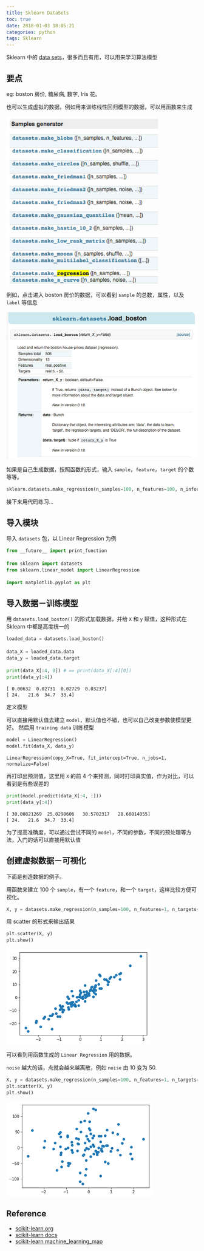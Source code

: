 ```yaml
---
title: Sklearn DataSets
toc: true
date: 2018-01-03 18:05:21
categories: python
tags: Sklearn
---
```


Sklearn 中的 [data sets][4]，很多而且有用，可以用来学习算法模型

<!-- more -->

## 要点

eg: boston 房价, 糖尿病, 数字, Iris 花。

也可以生成虚拟的数据，例如用来训练线性回归模型的数据，可以用函数来生成

<div class="limg1">
<img src="/images/python/sklearn-3-datasets-1.png" width="400" />
</div>
<!--![][img-1]-->

例如，点击进入 boston 房价的数据，可以看到 `sample` 的总数，属性，以及 `label` 等信息

<div class="limg1">
<img src="/images/python/sklearn-3-datasets-2.png" width="650" />
</div>

如果是自己生成数据，按照函数的形式，输入 `sample`，`feature`，`target` 的个数等等。

```python
sklearn.datasets.make_regression(n_samples=100, n_features=100, n_informative=10, n_targets=1, bias=0.0, effective_rank=None, tail_strength=0.5, noise=0.0, shuffle=True, coef=False, random_state=None)[source]
```

接下来用代码练习...

## 导入模块

导入 `datasets` 包，以 Linear Regression 为例


```python
from __future__ import print_function

from sklearn import datasets
from sklearn.linear_model import LinearRegression

import matplotlib.pyplot as plt
```

## 导入数据－训练模型

用 `datasets.load_boston()` 的形式加载数据，并给 `X` 和 `y` 赋值，这种形式在 Sklearn 中都是高度统一的


```python
loaded_data = datasets.load_boston()

data_X = loaded_data.data
data_y = loaded_data.target

print(data_X[:4, 0]) # == print(data_X[:4][0])
print(data_y[:4])
```

    [ 0.00632  0.02731  0.02729  0.03237]
    [ 24.   21.6  34.7  33.4]

定义模型

可以直接用默认值去建立 `model`，默认值也不错，也可以自己改变参数使模型更好。 然后用 `training data` 训练模型

```python
model = LinearRegression()
model.fit(data_X, data_y)
```

    LinearRegression(copy_X=True, fit_intercept=True, n_jobs=1, normalize=False)

再打印出预测值，这里用 `X` 的前 4 个来预测，同时打印真实值，作为对比，可以看到是有些误差的

```python
print(model.predict(data_X[:4, :]))
print(data_y[:4])
```

    [ 30.00821269  25.0298606   30.5702317   28.60814055]
    [ 24.   21.6  34.7  33.4]


为了提高准确度，可以通过尝试不同的 `model`，不同的参数，不同的预处理等方法，入门的话可以直接用默认值

## 创建虚拟数据－可视化

下面是创造数据的例子。

用函数来建立 100 个 `sample`，有一个 `feature`，和一个 `target`，这样比较方便可视化。


```python
X, y = datasets.make_regression(n_samples=100, n_features=1, n_targets=1, noise=3)
```

用 scatter 的形式来输出结果

```python
plt.scatter(X, y)
plt.show()
```

<div class="limg1">
<img src="/images/python/sklearn-3-datasets-output_11_0.png"/>
</div>

可以看到用函数生成的 `Linear Regression` 用的数据。

`noise` 越大的话，点就会越来越离散，例如 `noise` 由 10 变为 50.

```python
X, y = datasets.make_regression(n_samples=100, n_features=1, n_targets=1, noise=50)
plt.scatter(X, y)
plt.show()
```

<div class="limg1">
<img src="/images/python/sklearn-3-datasets-output_13_0.png"/>
</div>

<!--![output_13_0][img-4]-->

## Reference

- [scikit-learn.org][1]
- [scikit-learn docs][2]
- [scikit-learn machine\_learning\_map][4]

[1]: http://scikit-learn.org/
[2]: http://scikit-learn.org/stable/tutorial/basic/tutorial.html
[3]: https://morvanzhou.github.io
[4]: http://scikit-learn.org/stable/modules/classes.html#module-sklearn.datasets

[img-1]: /images/python/sklearn-3-datasets-1.png
[img-2]: /images/python/sklearn-3-datasets-2.png
[img-3]: /images/python/sklearn-3-datasets-output_11_0.png
[img-4]: /images/python/sklearn-3-datasets-output_13_0.png


